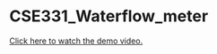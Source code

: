 # CSE331_Waterflow_meter
[Click here to watch the demo video.](https://www.youtube.com/watch?v=lH9tHoYKSlc)

